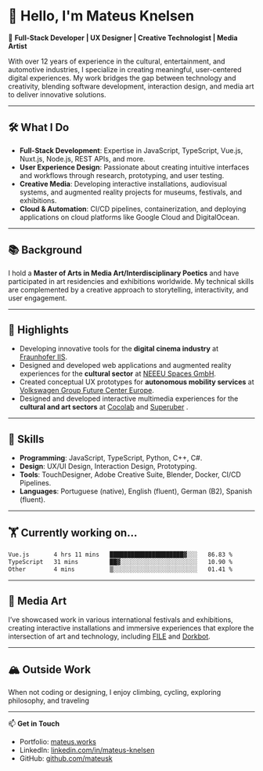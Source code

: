 # 👋 Hello, I'm Mateus Knelsen

🎨 **Full-Stack Developer | UX Designer | Creative Technologist | Media Artist**

With over 12 years of experience in the cultural, entertainment, and automotive industries, I specialize in creating meaningful, user-centered digital experiences. My work bridges the gap between technology and creativity, blending software development, interaction design, and media art to deliver innovative solutions.

---

## 🛠️ What I Do
- **Full-Stack Development**: Expertise in JavaScript, TypeScript, Vue.js, Nuxt.js, Node.js, REST APIs, and more.
- **User Experience Design**: Passionate about creating intuitive interfaces and workflows through research, prototyping, and user testing.
- **Creative Media**: Developing interactive installations, audiovisual systems, and augmented reality projects for museums, festivals, and exhibitions.
- **Cloud & Automation**: CI/CD pipelines, containerization, and deploying applications on cloud platforms like Google Cloud and DigitalOcean.

---

## 📚 Background
I hold a **Master of Arts in Media Art/Interdisciplinary Poetics** and have participated in art residencies and exhibitions worldwide. My technical skills are complemented by a creative approach to storytelling, interactivity, and user engagement.

---

## 🔦 Highlights
- Developing innovative tools for the **digital cinema industry** at [Fraunhofer IIS](https://www.iis.fraunhofer.de/en.html).
- Designed and developed web applications and augmented reality experiences for the **cultural sector** at [NEEEU Spaces GmbH](https://neu.io).
- Created conceptual UX prototypes for **autonomous mobility services** at [Volkswagen Group Future Center Europe](https://www.linkedin.com/company/future-center-europe).
- Designed and developed interactive multimedia experiences for the **cultural and art sectors** at [Cocolab](https://cocolab.mx) and [Superuber](https://superuber.com) .

---

## 🌟 Skills
- **Programming**: JavaScript, TypeScript, Python, C++, C#.
- **Design**: UX/UI Design, Interaction Design, Prototyping.
- **Tools**: TouchDesigner, Adobe Creative Suite, Blender, Docker, CI/CD Pipelines.
- **Languages**: Portuguese (native), English (fluent), German (B2), Spanish (fluent).

---

## 🏋️ Currently working on...
<!--START_SECTION:waka-->

```txt
Vue.js       4 hrs 11 mins   █████████████████████▓░░░   86.83 %
TypeScript   31 mins         ██▓░░░░░░░░░░░░░░░░░░░░░░   10.90 %
Other        4 mins          ▒░░░░░░░░░░░░░░░░░░░░░░░░   01.41 %
```

<!--END_SECTION:waka-->

---

## 🎨 Media Art
I’ve showcased work in various international festivals and exhibitions, creating interactive installations and immersive experiences that explore the intersection of art and technology, including [FILE](https://file.org.br) and [Dorkbot](https://dorkbot.org).

---

## 🏔️ Outside Work
When not coding or designing, I enjoy climbing, cycling, exploring philosophy, and traveling

---

📫 **Get in Touch**
- Portfolio: [mateus.works](http://mateus.works)
- LinkedIn: [linkedin.com/in/mateus-knelsen](https://linkedin.com/in/mateus-knelsen)
- GitHub: [github.com/mateusk](https://github.com/mateusk)

